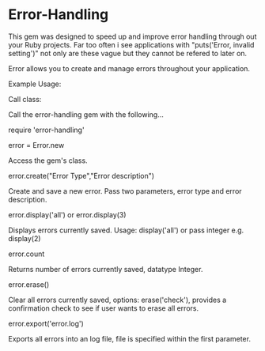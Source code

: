 Error-Handling
=====

This gem was designed to speed up and improve error handling through out your Ruby projects. Far too often i see applications with "puts('Error, invalid setting')" not only are these vague but they cannot be refered to later on.

Error allows you to create and manage errors throughout your application.

Example Usage:

Call class:

Call the error-handling gem with the following...

  require 'error-handling'

error = Error.new

  Access the gem's class.

error.create("Error Type","Error description")

  Create and save a new error. Pass two parameters, error type and error description.

error.display('all') or error.display(3)

  Displays errors currently saved. Usage: display('all') or pass integer e.g. display(2)

error.count

  Returns number of errors currently saved, datatype Integer.

error.erase()

  Clear all errors currently saved, options: erase('check'), provides a confirmation check to see if user wants to erase all   errors.

error.export('error.log')

  Exports all errors into an log file, file is specified within the first parameter.
